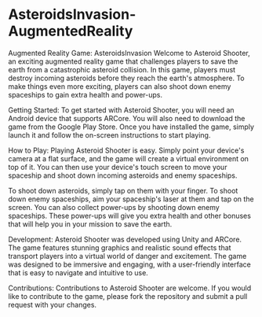 # AsteroidsInvasion-AugmentedReality

Augmented Reality Game: AsteroidsInvasion
Welcome to Asteroid Shooter, an exciting augmented reality game that challenges players to save the earth from a catastrophic asteroid collision. In this game, players must destroy incoming asteroids before they reach the earth's atmosphere. To make things even more exciting, players can also shoot down enemy spaceships to gain extra health and power-ups.

Getting Started:
 To get started with Asteroid Shooter, you will need an Android device that supports ARCore. You will also need to download the game from the Google Play Store. Once you have installed the game, simply launch it and follow the on-screen instructions to start playing.

How to Play:
 Playing Asteroid Shooter is easy. Simply point your device's camera at a flat surface, and the game will create a virtual environment on top of it. You can then use your device's touch screen to move your spaceship and shoot down incoming asteroids and enemy spaceships.

To shoot down asteroids, simply tap on them with your finger. To shoot down enemy spaceships, aim your spaceship's laser at them and tap on the screen. You can also collect power-ups by shooting down enemy spaceships. These power-ups will give you extra health and other bonuses that will help you in your mission to save the earth.

Development:
 Asteroid Shooter was developed using Unity and ARCore. The game features stunning graphics and realistic sound effects that transport players into a virtual world of danger and excitement. The game was designed to be immersive and engaging, with a user-friendly interface that is easy to navigate and intuitive to use.

Contributions:
 Contributions to Asteroid Shooter are welcome. If you would like to contribute to the game, please fork the repository and submit a pull request with your changes.
 
